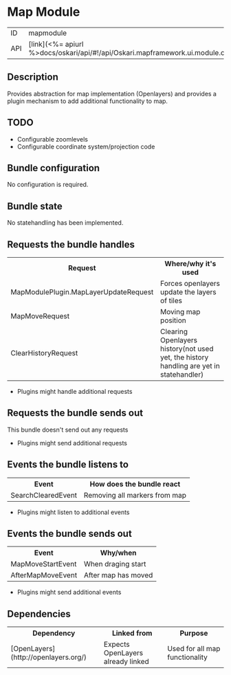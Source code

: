# Map Module

<table>
  <tr>
    <td>ID</td><td>mapmodule</td>
  </tr>
  <tr>
    <td>API</td><td>[link](<%= apiurl %>docs/oskari/api/#!/api/Oskari.mapframework.ui.module.common.MapModule)</td>
  </tr>
</table>

## Description

Provides abstraction for map implementation (Openlayers) and provides a plugin mechanism to add additional functionality to map.

## TODO

- Configurable zoomlevels
- Configurable coordinate system/projection code


## Bundle configuration

No configuration is required.

## Bundle state

No statehandling has been implemented.

## Requests the bundle handles

<table>
  <tr>
    <th> Request </th><th> Where/why it's used</th>
  </tr>
  <tr>
    <td> MapModulePlugin.MapLayerUpdateRequest </td><td> Forces openlayers update the layers of tiles</td>
  </tr>
  <tr>
    <td> MapMoveRequest </td><td> Moving map position</td>
  </tr>
  <tr>
    <td> ClearHistoryRequest </td><td> Clearing Openlayers history(not used yet, the history handling are yet in statehandler)</td>
  </tr>
</table>

* Plugins might handle additional requests

## Requests the bundle sends out

This bundle doesn't send out any requests

* Plugins might send additional requests

## Events the bundle listens to

<table>
  <tr>
    <th> Event </th><th> How does the bundle react</th>
  </tr>
  <tr>
    <td> SearchClearedEvent</td><td> Removing all markers from map</td>
  </tr>
</table>

* Plugins might listen to additional events

## Events the bundle sends out

<table>
  <tr>
    <th> Event </th><th>Why/when</th>
  </tr>
  <tr>
    <td> MapMoveStartEvent </td><td> When draging start</td>
  </tr>
  <tr>
    <td> AfterMapMoveEvent</td><td> After map has moved</td>
  </tr>
</table>

* Plugins might send additional events

## Dependencies

<table>
  <tr>
    <th> Dependency </th><th> Linked from </th><th> Purpose </th>
  </tr>
  <tr>
    <td> [OpenLayers](http://openlayers.org/) </td>
    <td> Expects OpenLayers already linked </td>
    <td> Used for all map functionality</td>
  </tr>
</table>
